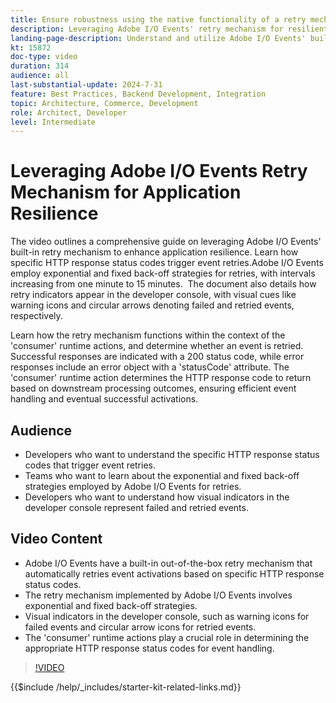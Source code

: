 ```yaml
---
title: Ensure robustness using the native functionality of a retry mechanism.
description: Leveraging Adobe I/O Events' retry mechanism for resilient applications, including retry conditions and visual indicators. ​
landing-page-description: Understand and utilize Adobe I/O Events' built-in retry mechanism to enhance application resilience and manage event activations effectively. ​   
kt: 15872
doc-type: video
duration: 314
audience: all
last-substantial-update: 2024-7-31
feature: Best Practices, Backend Development, Integration
topic: Architecture, Commerce, Development
role: Architect, Developer
level: Intermediate
---
```

# Leveraging Adobe I/O Events Retry Mechanism for Application Resilience ​

The video outlines a comprehensive guide on leveraging Adobe I/O Events' built-in retry mechanism to enhance application resilience. Learn how specific HTTP response status codes trigger event retries.​ Adobe I/O Events employ exponential and fixed back-off strategies for retries, with intervals increasing from one minute to 15 minutes. ​ The document also details how retry indicators appear in the developer console, with visual cues like warning icons and circular arrows denoting failed and retried events, respectively.

Learn how the retry mechanism functions within the context of the 'consumer' runtime actions, and determine whether an event is retried. ​Successful responses are indicated with a 200 status code, while error responses include an error object with a 'statusCode' attribute. The 'consumer' runtime action determines the HTTP response code to return based on downstream processing outcomes, ensuring efficient event handling and eventual successful activations. ​
 

## Audience 

* Developers who want to understand the specific HTTP response status codes that trigger event retries.
* Teams who want to learn about the exponential and fixed back-off strategies employed by Adobe I/O Events for retries.
* Developers who want to understand how visual indicators in the developer console represent failed and retried events.

## Video Content

* Adobe I/O Events have a built-in out-of-the-box retry mechanism that automatically retries event activations based on specific HTTP response status codes.​
* The retry mechanism implemented by Adobe I/O Events involves exponential and fixed back-off strategies. ​
* Visual indicators in the developer console, such as warning icons for failed events and circular arrow icons for retried events.
* The 'consumer' runtime actions play a crucial role in determining the appropriate HTTP response status codes for event handling.

>[!VIDEO](https://video.tv.adobe.com/v/3431695?learn=on)

{{$include /help/_includes/starter-kit-related-links.md}}
